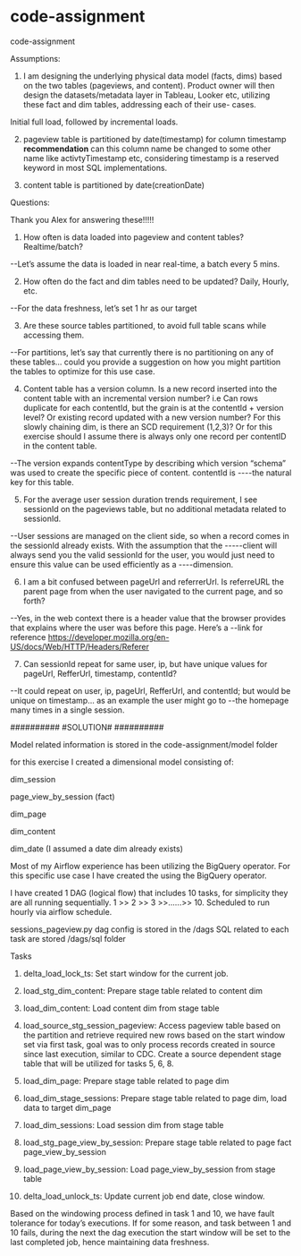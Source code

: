 # code-assignment 

code-assignment 
 
Assumptions: 

1. I am designing the underlying physical data model (facts, dims) based on the two tables (pageviews, and content). Product owner will     then design the datasets/metadata layer in Tableau, Looker etc, utilizing these fact and dim tables, addressing each of their use-        cases. 

Initial full load, followed by incremental loads. 

2. pageview table is partitioned by date(timestamp) for column timestamp 
  **recommendation** can this column name be changed to some other name like activtyTimestamp etc, considering timestamp is a reserved      keyword in most SQL implementations.  
 
3. content table is partitioned by date(creationDate) 

Questions: 

Thank you Alex for answering these!!!!! 

1. How often is data loaded into pageview and content tables? Realtime/batch? 

--Let’s assume the data is loaded in near real-time, a batch every 5 mins. 

2. How often do the fact and dim tables need to be updated? Daily, Hourly, etc. 

--For the data freshness, let’s set 1 hr as our target 

3. Are these source tables partitioned, to avoid full table scans while accessing them. 

--For partitions, let’s say that currently there is no partitioning on any of these tables… could you provide a suggestion on how you might partition the tables to optimize for this use case. 

4. Content table has a version column. Is a new record inserted into the content table with an incremental version number? i.e Can rows duplicate for each contentId, but the grain is at the contentId + version level? Or existing record updated with a new version number? 
For this slowly chaining dim, is there an SCD requirement (1,2,3)? 
Or for this exercise should I assume there is always only one record per contentID in the content table. 

--The version expands contentType by describing which version “schema” was used to create the specific piece of content. contentId is ----the natural key for this table. 

5. For the average user session duration trends requirement, I see sessionId on the pageviews table, but no additional metadata related to sessionId. 

--User sessions are managed on the client side, so when a record comes in the sessionId already exists. With the assumption that the -----client will always send you the valid sessionId for the user, you would just need to ensure this value can be used efficiently as a ----dimension. 

6. I am a bit confused between pageUrl and referrerUrl. Is referreURL the parent page from when the user navigated to the current page, and so forth? 

--Yes, in the web context there is a header value that the browser provides that explains where the user was before this page. Here’s a --link for reference https://developer.mozilla.org/en-US/docs/Web/HTTP/Headers/Referer 

7. Can sessionId repeat for same user, ip, but have unique values for pageUrl, RefferUrl, timestamp, contentId? 

--It could repeat on user, ip, pageUrl, RefferUrl, and contentId; but would be unique on timestamp... as an example the user might go to --the homepage many times in a single session.
  

########## 
#SOLUTION# 
########## 
  

Model related information is stored in the code-assignment/model folder 

for this exercise I created a dimensional model consisting of: 

dim_session 

page_view_by_session (fact) 

dim_page 

dim_content 

dim_date (I assumed a date dim already exists) 

Most of my Airflow experience has been utilizing the BigQuery operator. For this specific use case I have created the using the BigQuery operator. 

I have created 1 DAG (logical flow) that includes 10 tasks, for simplicity they are all running sequentially. 1 >> 2 >> 3 >>......>> 10. 
Scheduled to run hourly via airflow schedule. 

sessions_pageview.py dag config is stored in the /dags 
SQL related to each task are stored /dags/sql folder 

Tasks 
  
1. delta_load_lock_ts: Set start window for the current job. 

2. load_stg_dim_content: Prepare stage table related to content dim 

3. load_dim_content: Load content dim from stage table 

4. load_source_stg_session_pageview: Access pageview table based on the partition and retrieve required new rows based on the start         window set via first task, goal was to only process records created in source since last execution, similar to CDC. Create a source     dependent stage table that will be utilized for tasks 5, 6, 8. 

5. load_dim_page: Prepare stage table related to page dim 

6. load_dim_stage_sessions: Prepare stage table related to page dim, load data to target dim_page 

7. load_dim_sessions: Load session dim from stage table 

8. load_stg_page_view_by_session: Prepare stage table related to page fact page_view_by_session 

9. load_page_view_by_session: Load page_view_by_session from stage table 

10. delta_load_unlock_ts: Update current job end date, close window. 

Based on the windowing process defined in task 1 and 10, we have fault tolerance for today’s executions. If for some reason, and task between 1 and 10 fails, during the next the dag execution the start window will be set to the last completed job, hence maintaining data freshness. 
